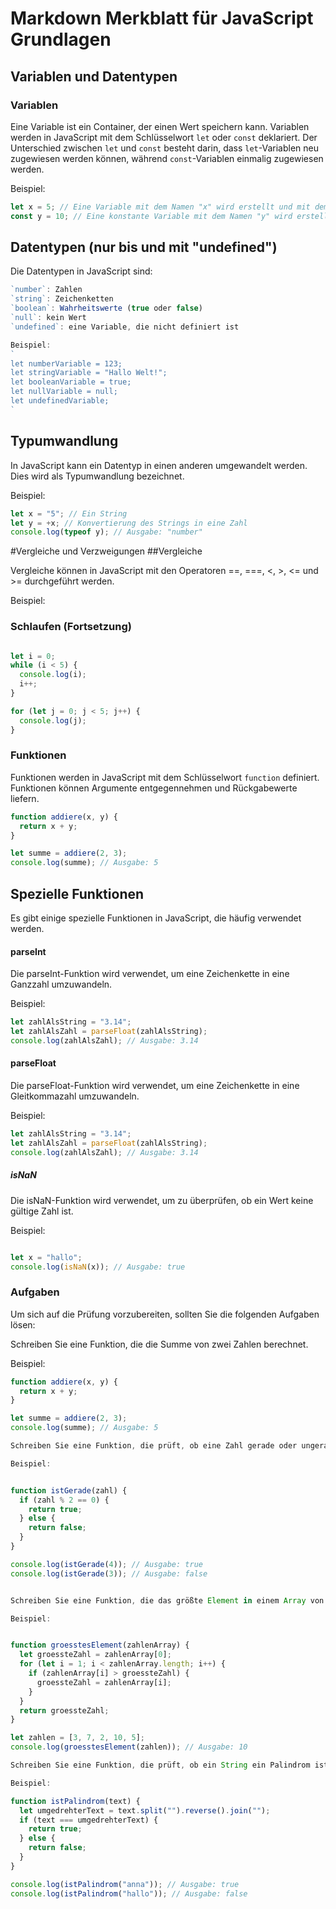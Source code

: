 # Markdown Merkblatt für JavaScript Grundlagen

## Variablen und Datentypen

### Variablen

Eine Variable ist ein Container, der einen Wert speichern kann. Variablen werden in JavaScript mit dem Schlüsselwort `let` oder `const` deklariert. Der Unterschied zwischen `let` und `const` besteht darin, dass `let`-Variablen neu zugewiesen werden können, während `const`-Variablen einmalig zugewiesen werden.

Beispiel:

```javascript
let x = 5; // Eine Variable mit dem Namen "x" wird erstellt und mit dem Wert 5 initialisiert.
const y = 10; // Eine konstante Variable mit dem Namen "y" wird erstellt und mit dem Wert 10 initialisiert.
```
## Datentypen (nur bis und mit "undefined")
Die Datentypen in JavaScript sind:

```javascript
`number`: Zahlen
`string`: Zeichenketten
`boolean`: Wahrheitswerte (true oder false)
`null`: kein Wert
`undefined`: eine Variable, die nicht definiert ist

Beispiel:
`
let numberVariable = 123;
let stringVariable = "Hallo Welt!";
let booleanVariable = true;
let nullVariable = null;
let undefinedVariable;
`
```
## Typumwandlung
In JavaScript kann ein Datentyp in einen anderen umgewandelt werden. Dies wird als Typumwandlung bezeichnet.

Beispiel:
```javascript
let x = "5"; // Ein String
let y = +x; // Konvertierung des Strings in eine Zahl
console.log(typeof y); // Ausgabe: "number"
```

#Vergleiche und Verzweigungen
##Vergleiche

Vergleiche können in JavaScript mit den Operatoren ==, ===, <, >, <= und >= durchgeführt werden.

Beispiel:

### Schlaufen (Fortsetzung)

```javascript

let i = 0;
while (i < 5) {
  console.log(i);
  i++;
}

for (let j = 0; j < 5; j++) {
  console.log(j);
}

```

### Funktionen

Funktionen werden in JavaScript mit dem Schlüsselwort `function` definiert. Funktionen können Argumente entgegennehmen und Rückgabewerte liefern.

```javascript
function addiere(x, y) {
  return x + y;
}

let summe = addiere(2, 3);
console.log(summe); // Ausgabe: 5

```

## Spezielle Funktionen
Es gibt einige spezielle Funktionen in JavaScript, die häufig verwendet werden.

#### parseInt
Die parseInt-Funktion wird verwendet, um eine Zeichenkette in eine Ganzzahl umzuwandeln.

Beispiel:
```javascript
let zahlAlsString = "3.14";
let zahlAlsZahl = parseFloat(zahlAlsString);
console.log(zahlAlsZahl); // Ausgabe: 3.14
```

#### parseFloat
Die parseFloat-Funktion wird verwendet, um eine Zeichenkette in eine Gleitkommazahl umzuwandeln.

Beispiel:

```javascript
let zahlAlsString = "3.14";
let zahlAlsZahl = parseFloat(zahlAlsString);
console.log(zahlAlsZahl); // Ausgabe: 3.14
```

##### isNaN
Die isNaN-Funktion wird verwendet, um zu überprüfen, ob ein Wert keine gültige Zahl ist.

Beispiel:

```javascript

let x = "hallo";
console.log(isNaN(x)); // Ausgabe: true

```

### Aufgaben

Um sich auf die Prüfung vorzubereiten, sollten Sie die folgenden Aufgaben lösen:

Schreiben Sie eine Funktion, die die Summe von zwei Zahlen berechnet.

Beispiel:

```Javascript
function addiere(x, y) {
  return x + y;
}

let summe = addiere(2, 3);
console.log(summe); // Ausgabe: 5

Schreiben Sie eine Funktion, die prüft, ob eine Zahl gerade oder ungerade ist.

Beispiel:


function istGerade(zahl) {
  if (zahl % 2 == 0) {
    return true;
  } else {
    return false;
  }
}

console.log(istGerade(4)); // Ausgabe: true
console.log(istGerade(3)); // Ausgabe: false


Schreiben Sie eine Funktion, die das größte Element in einem Array von Zahlen zurückgibt.

Beispiel:


function groesstesElement(zahlenArray) {
  let groessteZahl = zahlenArray[0];
  for (let i = 1; i < zahlenArray.length; i++) {
    if (zahlenArray[i] > groessteZahl) {
      groessteZahl = zahlenArray[i];
    }
  }
  return groessteZahl;
}

let zahlen = [3, 7, 2, 10, 5];
console.log(groesstesElement(zahlen)); // Ausgabe: 10

Schreiben Sie eine Funktion, die prüft, ob ein String ein Palindrom ist.

Beispiel:  

function istPalindrom(text) {
  let umgedrehterText = text.split("").reverse().join("");
  if (text === umgedrehterText) {
    return true;
  } else {
    return false;
  }
}

console.log(istPalindrom("anna")); // Ausgabe: true
console.log(istPalindrom("hallo")); // Ausgabe: false
